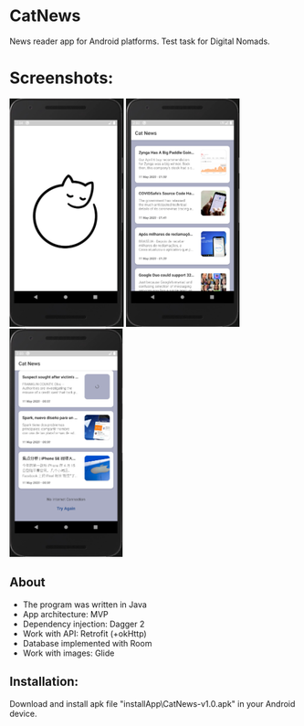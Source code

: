 # CatNews
News reader app for Android platforms. Test task for Digital Nomads.

# Screenshots:
<img src="/screenshots/screen3.png" height="400px"/> <img src="/screenshots/screen1.png" height="400px"/> <img src="/screenshots/screen2.png" height="400px"/>

## About
- The program was written in Java
- App architecture: MVP
- Dependency injection: Dagger 2
- Work with API: Retrofit (+okHttp)
- Database implemented with Room
- Work with images: Glide

## Installation:
Download and install apk file "installApp\CatNews-v1.0.apk" in your Android device.
